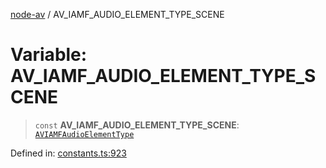 [node-av](../globals.md) / AV\_IAMF\_AUDIO\_ELEMENT\_TYPE\_SCENE

# Variable: AV\_IAMF\_AUDIO\_ELEMENT\_TYPE\_SCENE

> `const` **AV\_IAMF\_AUDIO\_ELEMENT\_TYPE\_SCENE**: [`AVIAMFAudioElementType`](../type-aliases/AVIAMFAudioElementType.md)

Defined in: [constants.ts:923](https://github.com/seydx/av/blob/f8631fc881b394300b1479f511d55cf1c370a87f/src/constants/constants.ts#L923)
